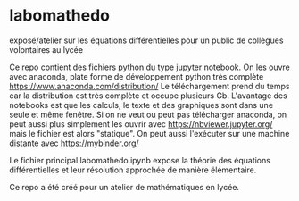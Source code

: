 # labomathedo
exposé/atelier sur les équations différentielles pour un public de collègues volontaires au lycée

Ce repo contient des fichiers python du type jupyter notebook.
On les ouvre avec anaconda, plate forme de développement python très complète 
https://www.anaconda.com/distribution/
Le téléchargement prend du temps car la distribution est très complète et occupe plusieurs Gb.
L'avantage des notebooks est que les calculs, le texte et des graphiques sont dans une seule et même fenêtre.
Si on ne veut ou peut pas télécharger anaconda, on peut aussi plus simplement les ouvrir avec https://nbviewer.jupyter.org/
mais le fichier est alors "statique".
On peut aussi  l'exécuter  sur une machine distante avec https://mybinder.org/

Le fichier principal labomathedo.ipynb expose la théorie des équations différentielles et leur résolution approchée de manière élémentaire.

Ce repo a été créé pour un atelier de mathématiques en lycée.
